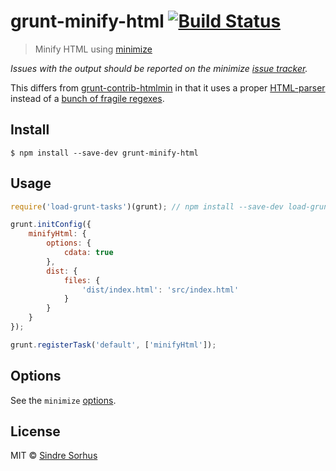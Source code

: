 # grunt-minify-html [![Build Status](https://travis-ci.org/sindresorhus/grunt-minify-html.svg?branch=master)](https://travis-ci.org/sindresorhus/grunt-minify-html)

> Minify HTML using [minimize](https://github.com/Swaagie/minimize)

*Issues with the output should be reported on the minimize [issue tracker](https://github.com/Swaagie/minimize/issues).*

This differs from [grunt-contrib-htmlmin](https://github.com/gruntjs/grunt-contrib-htmlmin) in that it uses a proper [HTML-parser](https://github.com/Moveo/minimize#credits) instead of a [bunch of fragile regexes](https://github.com/kangax/html-minifier/blob/27fce5b5a7c166ea6149fba78a418e475658f075/src/htmlparser.js#L35-L41).


## Install

```
$ npm install --save-dev grunt-minify-html
```


## Usage

```js
require('load-grunt-tasks')(grunt); // npm install --save-dev load-grunt-tasks

grunt.initConfig({
	minifyHtml: {
		options: {
			cdata: true
		},
		dist: {
			files: {
				'dist/index.html': 'src/index.html'
			}
		}
	}
});

grunt.registerTask('default', ['minifyHtml']);
```


## Options

See the `minimize` [options](https://github.com/Swaagie/minimize#options).


## License

MIT © [Sindre Sorhus](https://sindresorhus.com)
